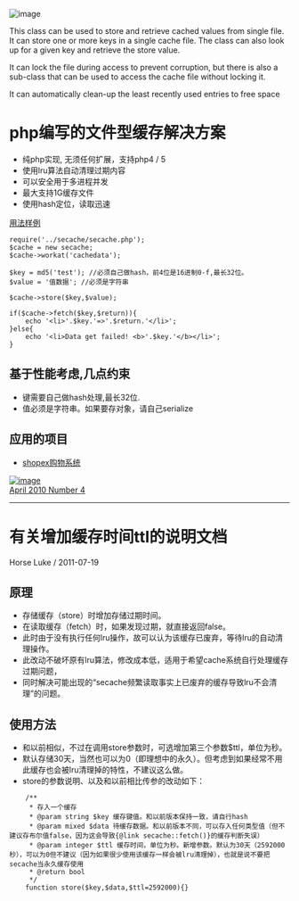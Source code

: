 ![image](http://secache.googlecode.com/files/secache-logo.png)

This class can be used to store and retrieve cached values from single file.
It can store one or more keys in a single cache file.
The class can also look up for a given key and retrieve the store value.

It can lock the file during access to prevent corruption, but there is also a sub-class that can be used to access the cache file without locking it.

It can automatically clean-up the least recently used entries to free space

# php编写的文件型缓存解决方案
 * 纯php实现, 无须任何扩展，支持php4 / 5
 * 使用lru算法自动清理过期内容
 * 可以安全用于多进程并发
 * 最大支持1G缓存文件
 * 使用hash定位，读取迅速

[用法样例](test.php)


```
require('../secache/secache.php');
$cache = new secache;
$cache->workat('cachedata');

$key = md5('test'); //必须自己做hash，前4位是16进制0-f,最长32位。
$value = '值数据'; //必须是字符串

$cache->store($key,$value);

if($cache->fetch($key,$return)){
    echo '<li>'.$key.'=>'.$return.'</li>';
}else{
    echo '<li>Data get failed! <b>'.$key.'</b></li>';
}
```

## 基于性能考虑,几点约束
 * 键需要自己做hash处理,最长32位.
 * 值必须是字符串。如果要存对象，请自己serialize

## 应用的项目
 * [shopex购物系统](http://www.shopex.cn)


[![image](http://www.phpclasses.org/award/innovation/nominee.gif)<br />April 2010 Number 4](http://www.phpclasses.org/package/6078-PHP-Store-and-retrieve-cached-values-from-single-file.html)


---


# 有关增加缓存时间ttl的说明文档
Horse Luke / 2011-07-19

## 原理

* 存储缓存（store）时增加存储过期时间。
* 在读取缓存（fetch）时，如果发现过期，就直接返回false。
* 此时由于没有执行任何lru操作，故可以认为该缓存已废弃，等待lru的自动清理操作。
* 此改动不破坏原有lru算法，修改成本低，适用于希望cache系统自行处理缓存过期问题，
* 同时解决可能出现的“secache频繁读取事实上已废弃的缓存导致lru不会清理”的问题。


## 使用方法

* 和以前相似，不过在调用store参数时，可选增加第三个参数$ttl，单位为秒。
* 默认存储30天，当然也可以为0（即理想中的永久）。但考虑到如果经常不用此缓存也会被lru清理掉的特性，不建议这么做。
* store的参数说明、以及和以前相比传参的改动如下：
```
    /**
     * 存入一个缓存
     * @param string $key 缓存键值。和以前版本保持一致，请自行hash
     * @param mixed $data 待缓存数据。和以前版本不同，可以存入任何类型值（但不建议存布尔值false，因为这会导致{@link secache::fetch()}的缓存判断失误）
     * @param integer $ttl 缓存时间，单位为秒。新增参数。默认为30天（2592000秒），可以为0但不建议（因为如果很少使用该缓存一样会被lru清理掉），也就是说不要把secache当永久缓存使用
     * @return bool
     */
    function store($key,$data,$ttl=2592000){}
```